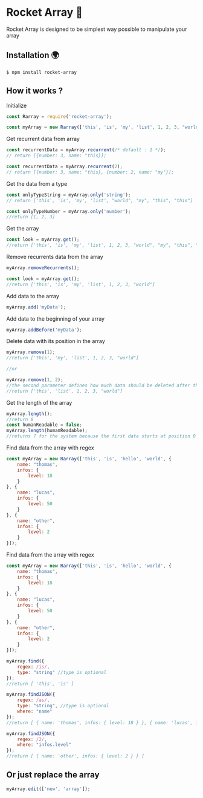# Rocket Array 🚀
Rocket Array is designed to be simplest way possible to manipulate your array

## Installation 🌍
    $ npm install rocket-array

## How it works ?
Initialize
```javascript
const Rarray = require('rocket-array');

const myArray = new Rarray(['this', 'is', 'my', 'list', 1, 2, 3, "world", "my", "this", "this"]);
```

Get recurrent data from array
```javascript
const recurrentData = myArray.recurrent(/* default : 1 */);
// return [{number: 3, name: "this}];

const recurrentData = myArray.recurrent(2);
// return [{number: 3, name: "this}, {number: 2, name: "my"}];
```

Get the data from a type
```javascript
const onlyTypeString = myArray.only('string');
// return ['this', 'is', 'my', 'list', "world", "my", "this", "this"]

const onlyTypeNumber = myArray.only('number');
//return [1, 2, 3]
```

Get the array
```javascript
const look = myArray.get();
//return ['this', 'is', 'my', 'list', 1, 2, 3, "world", "my", "this", "this"]
```

Remove recurrents data from the array
```javascript
myArray.removeRecurrents();

const look = myArray.get();
//return ['this', 'is', 'my', 'list', 1, 2, 3, "world"]
```

Add data to the array
```javascript
myArray.add('myData');
```

Add data to the beginning of your array
```javascript
myArray.addBefore('myData');
```

Delete data with its position in the array
```javascript
myArray.remove(1);
//return ['this', 'my', 'list', 1, 2, 3, "world"]

//or

myArray.remove(1, 2);
//the second parameter defines how much data should be deleted after the position
//return ['this', 'list', 1, 2, 3, "world"]
```

Get the length of the array
```javascript
myArray.length();
//return 8
const humanReadable = false;
myArray.length(humanReadable);
//returns 7 for the system because the first data starts at position 0
```

Find data from the array with regex
```javascript
const myArray = new Rarray(['this', 'is', 'hello', 'world', {
    name: "thomas",
    infos: {
        level: 18
    }
}, {
    name: "lucas",
    infos: {
        level: 50
    }
}, {
    name: "other",
    infos: {
        level: 2
    }
}]);
```

Find data from the array with regex
```javascript
const myArray = new Rarray(['this', 'is', 'hello', 'world', {
    name: "thomas",
    infos: {
        level: 18
    }
}, {
    name: "lucas",
    infos: {
        level: 50
    }
}, {
    name: "other",
    infos: {
        level: 2
    }
}]);

myArray.find({
    regex: /is/,
    type: "string" //type is optional
});
//return [ 'this', 'is' ]

myArray.findJSON({
    regex: /as/,
    type: "string", //type is optional
    where: "name"
});
//return [ { name: 'thomas', infos: { level: 18 } }, { name: 'lucas', infos: { level: 50 } } ]

myArray.findJSON({
    regex: /2/,
    where: "infos.level"
});
//return [ { name: 'other', infos: { level: 2 } } ]
```

## Or just replace the array
```javascript
myArray.edit(['new', 'array']);
```